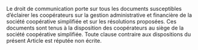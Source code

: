Le droit de communication porte sur tous les documents susceptibles d’éclairer les coopérateurs sur la gestion administrative et financière de la société coopérative simplifiée et sur les résolutions proposées.
Ces documents sont tenus à la disposition des coopérateurs au siège de la société coopérative simplifiée.
Toute clause contraire aux dispositions du présent Article est réputée non écrite.
